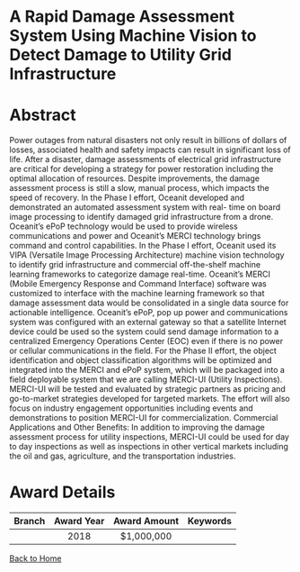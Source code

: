 
A Rapid Damage Assessment System Using Machine Vision to Detect Damage to Utility Grid Infrastructure
=====================================================================================================

# Abstract


Power outages from natural disasters not only result in billions of dollars of losses, associated health and safety impacts can result in significant loss of life. After a disaster, damage assessments of electrical grid infrastructure are critical for developing a strategy for power restoration including the optimal allocation of resources. Despite improvements, the damage assessment process is still a slow, manual process, which impacts the speed of recovery. In the Phase I effort, Oceanit developed and demonstrated an automated assessment system with real- time on board image processing to identify damaged grid infrastructure from a drone. Oceanit’s ePoP technology would be used to provide wireless communications and power and Oceanit’s MERCI technology brings command and control capabilities. In the Phase I effort, Oceanit used its VIPA (Versatile Image Processing Architecture) machine vision technology to identify grid infrastructure and commercial off-the-shelf machine learning frameworks to categorize damage real-time. Oceanit’s MERCI (Mobile Emergency Response and Command Interface) software was customized to interface with the machine learning framework so that damage assessment data would be consolidated in a single data source for actionable intelligence. Oceanit’s ePoP, pop up power and communications system was configured with an external gateway so that a satellite Internet device could be used so the system could send damage information to a centralized Emergency Operations Center (EOC) even if there is no power or cellular communications in the field. For the Phase II effort, the object identification and object classification algorithms will be optimized and integrated into the MERCI and ePoP system, which will be packaged into a field deployable system that we are calling MERCI-UI (Utility Inspections). MERCI-UI will be tested and evaluated by strategic partners as pricing and go-to-market strategies developed for targeted markets. The effort will also focus on industry engagement opportunities including events and demonstrations to position MERCI-UI for commercialization. Commercial Applications and Other Benefits: In addition to improving the damage assessment process for utility inspections, MERCI-UI could be used for day to day inspections as well as inspections in other vertical markets including the oil and gas, agriculture, and the transportation industries.  

# Award Details

|Branch|Award Year|Award Amount|Keywords|
| :---: | :---: | :---: | :---: |
||2018|$1,000,000||
  
  


[Back to Home](https://github.com/chrischow/dod_sbir_awards/CC/#750)